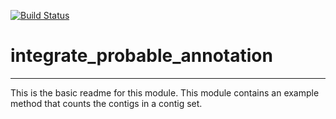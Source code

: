 [![Build Status](https://travis-ci.org/janakakbase/integrate_probable_annotation.svg?branch=master)](https://travis-ci.org/janakakbase/integrate_probable_annotation)

# integrate_probable_annotation
---

This is the basic readme for this module. This module contains an example method that counts the contigs in a contig set.